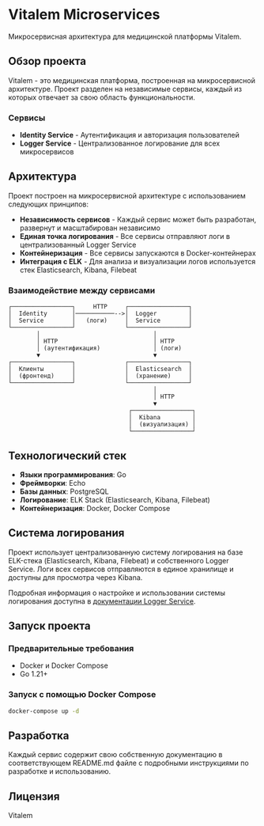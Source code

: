 # Vitalem Microservices

Микросервисная архитектура для медицинской платформы Vitalem.

## Обзор проекта

Vitalem - это медицинская платформа, построенная на микросервисной архитектуре. Проект разделен на независимые сервисы, каждый из которых отвечает за свою область функциональности.

### Сервисы

- **Identity Service** - Аутентификация и авторизация пользователей
- **Logger Service** - Централизованное логирование для всех микросервисов

## Архитектура

Проект построен на микросервисной архитектуре с использованием следующих принципов:

- **Независимость сервисов** - Каждый сервис может быть разработан, развернут и масштабирован независимо
- **Единая точка логирования** - Все сервисы отправляют логи в централизованный Logger Service
- **Контейнеризация** - Все сервисы запускаются в Docker-контейнерах
- **Интеграция с ELK** - Для анализа и визуализации логов используется стек Elasticsearch, Kibana, Filebeat

### Взаимодействие между сервисами

```
┌─────────────────┐     HTTP     ┌─────────────────┐
│  Identity       │───────────-->│  Logger         │
│  Service        │   (логи)     │  Service        │
└─────────────────┘              └─────────────────┘
        │                                │
        │ HTTP                           │ HTTP
        │ (аутентификация)               │ (логи)
        ▼                                ▼
┌─────────────────┐              ┌─────────────────┐
│  Клиенты        │              │  Elasticsearch  │
│  (фронтенд)     │              │  (хранение)     │
└─────────────────┘              └─────────────────┘
                                         │
                                         │ HTTP
                                         ▼
                                  ┌─────────────────┐
                                  │  Kibana         │
                                  │  (визуализация) │
                                  └─────────────────┘
```

## Технологический стек

- **Языки программирования**: Go
- **Фреймворки**: Echo
- **Базы данных**: PostgreSQL
- **Логирование**: ELK Stack (Elasticsearch, Kibana, Filebeat)
- **Контейнеризация**: Docker, Docker Compose

## Система логирования

Проект использует централизованную систему логирования на базе ELK-стека (Elasticsearch, Kibana, Filebeat) и собственного Logger Service. Логи всех сервисов отправляются в единое хранилище и доступны для просмотра через Kibana.

Подробная информация о настройке и использовании системы логирования доступна в [документации Logger Service](./logger_service/README.md).

## Запуск проекта

### Предварительные требования

- Docker и Docker Compose
- Go 1.21+

### Запуск с помощью Docker Compose

```bash
docker-compose up -d
```

## Разработка

Каждый сервис содержит свою собственную документацию в соответствующем README.md файле с подробными инструкциями по разработке и использованию.

## Лицензия

Vitalem

